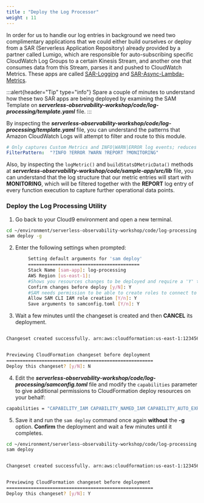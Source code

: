 ```yaml
---
title : "Deploy the Log Processor"
weight : 11
---
```


In order for us to handle our log entries in background we need two complimentary applications that we could either build ourselves or deploy from a SAR (Serverless Application Repository) already provided by a partner called Lumigo, which are responsible for auto-subscribing specific CloudWatch Log Groups to a certain Kinesis Stream, and another one that consumes data from this Stream, parses it and pushed to CloudWatch Metrics. These apps are called [SAR-Logging](https://console.aws.amazon.com/lambda/home?region=us-east-1#/create/app?applicationId=arn:aws:serverlessrepo:us-east-1:374852340823:applications/auto-subscribe-log-group-to-arn) and [SAR-Async-Lambda-Metrics](https://console.aws.amazon.com/lambda/home?region=us-east-1#/create/app?applicationId=arn:aws:serverlessrepo:us-east-1:374852340823:applications/async-custom-metrics).

:::alert{header="Tip" type="info"}
Spare a couple of minutes to understand how these two SAR apps are being deployed by examining the SAM Template on ***serverless-observability-workshop/code/log-processing/template.yaml*** file.
:::

By inspecting the ***serverless-observability-workshop/code/log-processing/template.yaml*** file, you can understand the patterns that Amazon CloudWatch Logs will attempt to filter and route to this module.

```yaml
# Only captures Custom Metrics and INFO|WARN|ERROR log events; reduces cost and unnecessary noise
FilterPattern:  "?INFO ?ERROR ?WARN ?REPORT ?MONITORING"
```

Also, by inspecting the `logMetric()` and `buildStatsDMetricData()` methods at ***serverless-observability-workshop/code/sample-app/src/lib*** file, you can understand that the log structure that our metric entries will start with **MONITORING**, which will be filtered together with the **REPORT** log entry of every function execution to capture further operational data points.

### Deploy the Log Processing Utility

1. Go back to your Cloud9 environment and open a new terminal.

```sh
cd ~/environment/serverless-observability-workshop/code/log-processing
sam deploy -g
```

2. Enter the following settings when prompted:

```sh
        Setting default arguments for 'sam deploy'
        =========================================
        Stack Name [sam-app]: log-processing
        AWS Region [us-east-1]: 
        #Shows you resources changes to be deployed and require a 'Y' to initiate deploy
        Confirm changes before deploy [y/N]: Y
        #SAM needs permission to be able to create roles to connect to the resources in your template
        Allow SAM CLI IAM role creation [Y/n]: Y
        Save arguments to samconfig.toml [Y/n]: Y 
```

3. Wait a few minutes until the changeset is created and then **CANCEL** its deployment.

```sh 

Changeset created successfully. arn:aws:cloudformation:us-east-1:1234567890:changeSet/samcli-deploy1597269838/0752490d-33a9-4995-ae17-4ccca3efbf5d


Previewing CloudFormation changeset before deployment
======================================================
Deploy this changeset? [y/N]: N
```

4. Edit the ***serverless-observability-workshop/code/log-processing/samconfig.toml*** file and modify the `capabilities` parameter to give additional permissions to CloudFormation deploy resources on your behalf:

```sh
capabilities = "CAPABILITY_IAM CAPABILITY_NAMED_IAM CAPABILITY_AUTO_EXPAND"
```

5. Save it and run the `sam deploy` command once again **without** the **-g** option. **Confirm** the deployment and wait a few minutes until it completes.

```sh
cd ~/environment/serverless-observability-workshop/code/log-processing
sam deploy
```

```sh 

Changeset created successfully. arn:aws:cloudformation:us-east-1:1234567890:changeSet/samcli-deploy1597269838/0752490d-33a9-4995-ae17-4ccca3efbf5d


Previewing CloudFormation changeset before deployment
======================================================
Deploy this changeset? [y/N]: Y
```
